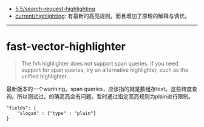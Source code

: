 - [5.5/search-request-highlighting](https://www.elastic.co/guide/en/elasticsearch/reference/5.5/search-request-highlighting.html)
- [current/highlighting](https://www.elastic.co/guide/en/elasticsearch/reference/current/highlighting.html): 有最新的高亮规则。而且增加了原理的解释与调优。


---
# fast-vector-highlighter

> The fvh highlighter does not support span queries. If you need support for span queries, try an alternative highlighter, such as the unified highlighter.

最新版本的一个warining。span queries，应该指的就是数组存text。这些跨度查询。所以测试过，的确高亮会有问题。暂时通过指定高亮规则为plain进行限制。

```
"fields": {
    "slogan" : {"type" : "plain"}
}
```

